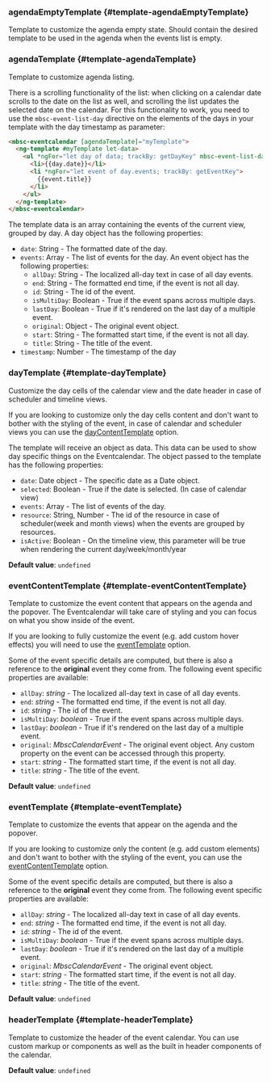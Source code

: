 ### agendaEmptyTemplate {#template-agendaEmptyTemplate}

Template to customize the agenda empty state.
Should contain the desired template to be used in the agenda when the events list is empty.
### agendaTemplate {#template-agendaTemplate}

Template to customize agenda listing.

There is a scrolling functionality of the list: when clicking on a calendar date scrolls to the date on the list as well,
and scrolling the list updates the selected date on the calendar.
For this functionality to work, you need to use the `mbsc-event-list-day` directive on the elements of
the days in your template with the day timestamp as parameter:

```html
<mbsc-eventcalendar [agendaTemplate]="myTemplate">
  <ng-template #myTemplate let-data>
    <ul *ngFor="let day of data; trackBy: getDayKey" mbsc-event-list-day [timestamp]="day.timestamp">
      <li>{{day.date}}</li>
      <li *ngFor="let event of day.events; trackBy: getEventKey">
        {{event.title}}
      </li>
    </ul>
  </ng-template>
</mbsc-eventcalendar>
```

The template data is an array containing the events of the current view, grouped by day. A day object has the following properties:
- `date`: String - The formatted date of the day.
- `events`: Array - The list of events for the day. An event object has the following properties:
   - `allDay`: String - The localized all-day text in case of all day events.
   - `end`: String - The formatted end time, if the event is not all day.
   - `id`: String - The id of the event.
   - `isMultiDay`: Boolean - True if the event spans across multiple days.
   - `lastDay`: Boolean - True if it&#039;s rendered on the last day of a multiple event.
   - `original`: Object - The original event object.
   - `start`: String - The formatted start time, if the event is not all day.
   - `title`: String - The title of the event.
- `timestamp`: Number - The timestamp of the day
### dayTemplate {#template-dayTemplate}

Customize the day cells of the calendar view and the date header in case of scheduler and timeline views.

If you are looking to customize only the day cells content and don&#039;t want to bother with the styling of the event,
in case of calendar and scheduler views you can use the [dayContentTemplate](#template-dayContentTemplate) option.

The template will receive an object as data. This data can be used to show day specific things on the Eventcalendar.
The object passed to the template has the following properties:
- `date`: Date object - The specific date as a Date object.
- `selected`: Boolean - True if the date is selected. (In case of calendar view)
- `events`: Array - The list of events of the day.
- `resource`: String, Number - The id of the resource in case of scheduler(week and month views)
when the events are grouped by resources.
- `isActive`: Boolean - On the timeline view, this parameter will be true when rendering the current day/week/month/year

**Default value**: `undefined`
### eventContentTemplate {#template-eventContentTemplate}

Template to customize the event content that appears on the agenda and the popover.
The Eventcalendar will take care of styling and you can focus on what you show inside of the event.

If you are looking to fully customize the event (e.g. add custom hover effects) you will need to use the
[eventTemplate](#template-eventTemplate) option.

Some of the event specific details are computed, but there is also a reference to the **original** event they come from.
The following event specific properties are available:
- `allDay`: _string_ - The localized all-day text in case of all day events.
- `end`: _string_ - The formatted end time, if the event is not all day.
- `id`: _string_ - The id of the event.
- `isMultiDay`: _boolean_ - True if the event spans across multiple days.
- `lastDay`: _boolean_ - True if it&#039;s rendered on the last day of a multiple event.
- `original`: _MbscCalendarEvent_ - The original event object. Any custom property on the event can be accessed through this property.
- `start`: _string_ - The formatted start time, if the event is not all day.
- `title`: _string_ - The title of the event.

**Default value**: `undefined`
### eventTemplate {#template-eventTemplate}

Template to customize the events that appear on the agenda and the popover.

If you are looking to customize only the content (e.g. add custom elements) and don&#039;t want to bother with the styling of the event,
you can use the [eventContentTemplate](#template-eventContentTemplate) option.

Some of the event specific details are computed, but there is also a reference to the **original** event they come from.
The following event specific properties are available:
- `allDay`: _string_ - The localized all-day text in case of all day events.
- `end`: _string_ - The formatted end time, if the event is not all day.
- `id`: _string_ - The id of the event.
- `isMultiDay`: _boolean_ - True if the event spans across multiple days.
- `lastDay`: _boolean_ - True if it&#039;s rendered on the last day of a multiple event.
- `original`: _MbscCalendarEvent_ - The original event object.
- `start`: _string_ - The formatted start time, if the event is not all day.
- `title`: _string_ - The title of the event.

**Default value**: `undefined`
### headerTemplate {#template-headerTemplate}

Template to customize the header of the event calendar.
You can use custom markup or components as well as the built in header
components of the calendar.

**Default value**: `undefined`